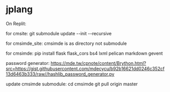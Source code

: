 # jplang
On Replit:

for cmsite: git submodule update --init --recursive

for cmsimde_site: cmsimde is as directory not submodule

for cmsimde: pip install flask flask_cors bs4 lxml pelican markdown gevent

password generator: https://mde.tw/cpnote/content/Brython.html?src=https://gist.githubusercontent.com/mdecycu/b92b16621dd0246c352cf13d6463b333/raw//hashlib_password_generator.py

update cmsimde submodule: cd cmsimde git pull origin master